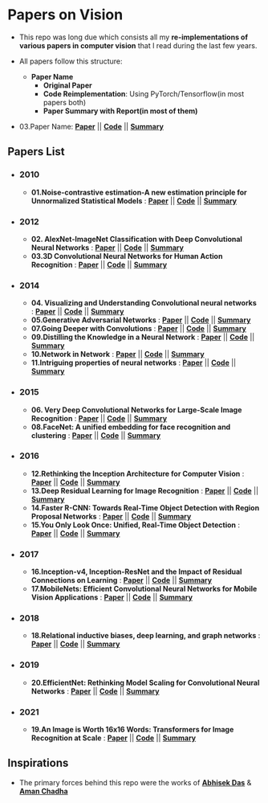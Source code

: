 # Papers on Vision

- This repo was long due which consists all my **re-implementations of various papers in computer vision** that I read during the last few years.

- All papers follow this structure:
  * **Paper Name**
    - **Original Paper**
    - **Code Reimplementation**: Using PyTorch/Tensorflow(in most papers both)
    - **Paper Summary with Report(in most of them)**
    
 - 03.Paper Name: [**Paper**]() || [**Code**]() || [**Summary**]()
 
## Papers List

- ### 2010
  - **01.Noise-contrastive estimation-A new estimation principle for Unnormalized Statistical Models** : [**Paper**](https://proceedings.mlr.press/v9/gutmann10a/gutmann10a.pdf) || [**Code**](https://github.com/AdiNarendra98/Papers-on-Vision/tree/main/Re-Implementations/01.Noise-contrastive%20estimation-A%20new%20estimation%20principle%20for%20unnormalized%20statistical%20models) || [**Summary**](https://github.com/AdiNarendra98/Papers-on-Vision/tree/main/Paper%20Summaries/01.Noise-contrastive%20estimation-A%20new%20estimation%20principle%20for%20unnormalized%20statistical%20models)

- ### 2012
  - **02. AlexNet-ImageNet Classification with Deep Convolutional Neural Networks** : [**Paper**](https://github.com/AdiNarendra98/Papers-on-Vision/tree/main/Paper%20Summaries/02.ImageNet%20Classification%20with%20Deep%20Convolutional%20Neural%20Networks%20) || [**Code**](https://github.com/AdiNarendra98/Papers-on-Vision/tree/main/Re-Implementations/02.ImageNet%20Classification%20with%20Deep%20Convolutional%20Neural%20Networks%20) || [**Summary**](https://github.com/AdiNarendra98/Papers-on-Vision/tree/main/Paper%20Summaries/02.ImageNet%20Classification%20with%20Deep%20Convolutional%20Neural%20Networks%20)
  - **03.3D Convolutional Neural Networks for Human Action Recognition** : [**Paper**](https://www.dbs.ifi.lmu.de/~yu_k/icml2010_3dcnn.pdf) || [**Code**](https://github.com/AdiNarendra98/Papers-on-Vision/tree/main/Re-Implementations/03.3D%20Convolutional%20Neural%20Networks%20for%20Human%20Action%20Recognition) || [**Summary**](https://github.com/AdiNarendra98/Papers-on-Vision/tree/main/Paper%20Summaries/03.3D%20Convolutional%20Neural%20Networks%20for%20Human%20Action%20Recognition)

- ### 2014
  - **04. Visualizing and Understanding Convolutional neural networks** : [**Paper**](https://cs.nyu.edu/~fergus/papers/zeilerECCV2014.pdf) || [**Code**](https://github.com/AdiNarendra98/Papers-on-Vision/tree/main/Re-Implementations/04.Visualizing%20and%20Understanding%20Convolutional%20Networks) || [**Summary**](https://github.com/AdiNarendra98/Papers-on-Vision/tree/main/Paper%20Summaries/04.Visualizing%20and%20Understanding%20Convolutional%20Networks)
  - **05.Generative Adversarial Networks** : [**Paper**](https://arxiv.org/abs/1406.2661) || [**Code**](https://github.com/AdiNarendra98/Papers-on-Vision/tree/main/Re-Implementations/05.Generative%20Adversarial%20Networks) || [**Summary**](https://github.com/AdiNarendra98/Papers-on-Vision/tree/main/Paper%20Summaries/05.Generative%20Adversarial%20Networks%20)
  - **07.Going Deeper with Convolutions** : [**Paper**](https://arxiv.org/abs/1409.4842) || [**Code**](https://github.com/AdiNarendra98/Papers-on-Vision/tree/main/Re-Implementations/07.Going%20Deeper%20with%20Convolutions) || [**Summary**](https://github.com/AdiNarendra98/Papers-on-Vision/blob/main/Paper%20Summaries/07.Going%20Deeper%20with%20Convolutions/readme.md)
  - **09.Distilling the Knowledge in a Neural Network** : [**Paper**](https://arxiv.org/abs/1503.02531) || [**Code**](https://github.com/AdiNarendra98/Papers-on-Vision/tree/main/Re-Implementations/09.Distilling%20the%20Knowledge%20in%20a%20Neural%20Network) || [**Summary**](https://github.com/AdiNarendra98/Papers-on-Vision/tree/main/Paper%20Summaries/09.Distilling%20the%20Knowledge%20in%20a%20Neural%20Network)
  - **10.Network in Network** : [**Paper**](https://arxiv.org/abs/1312.4400) || [**Code**](https://github.com/AdiNarendra98/Papers-on-Vision/tree/main/Re-Implementations/10.Network%20In%20Network) || [**Summary**](https://github.com/AdiNarendra98/Papers-on-Vision/tree/main/Paper%20Summaries/10.Network%20In%20Network)
  - **11.Intriguing properties of neural networks** : [**Paper**](https://arxiv.org/abs/1312.6199) || [**Code**](https://github.com/AdiNarendra98/Papers-on-Vision/tree/main/Re-Implementations/11.Intriguing%20properties%20of%20neural%20networks) || [**Summary**](https://github.com/AdiNarendra98/Papers-on-Vision/tree/main/Paper%20Summaries/11.Intriguing%20properties%20of%20neural%20networks)
  
- ### 2015
  - **06. Very Deep Convolutional Networks for Large-Scale Image Recognition** : [**Paper**](https://arxiv.org/abs/1409.1556) || [**Code**](https://github.com/AdiNarendra98/Papers-on-Vision/tree/main/Re-Implementations/06.Very%20Deep%20Convolutional%20Networks%20for%20Large-Scale%20Image%20Recognition%20) || [**Summary**](https://github.com/AdiNarendra98/Papers-on-Vision/tree/main/Paper%20Summaries/06.Very%20Deep%20Convolutional%20Networks%20for%20Large-Scale%20Image%20Recognition%20)
  - **08.FaceNet: A unified embedding for face recognition and clustering** : [**Paper**](https://arxiv.org/abs/1503.03832) || [**Code**](https://github.com/AdiNarendra98/Papers-on-Vision/tree/main/Re-Implementations/08.FaceNet-A%20Unified%20Embedding%20for%20Face%20Recognition%20and%20Clustering) || [**Summary**](https://github.com/AdiNarendra98/Papers-on-Vision/tree/main/Paper%20Summaries/08.FaceNet-A%20Unified%20Embedding%20for%20Face%20Recognition%20and%20Clustering)
 
- ### 2016
  - **12.Rethinking the Inception Architecture for Computer Vision** : [**Paper**](https://arxiv.org/abs/1512.00567) || [**Code**](https://github.com/AdiNarendra98/Papers-on-Vision/tree/main/Re-Implementations/12.Rethinking%20the%20Inception%20Architecture%20for%20Computer%20Vision) || [**Summary**](https://github.com/AdiNarendra98/Papers-on-Vision/tree/main/Paper%20Summaries/12.Rethinking%20the%20Inception%20Architecture%20for%20Computer%20Vision)
  - **13.Deep Residual Learning for Image Recognition** : [**Paper**](https://arxiv.org/abs/1512.03385) || [**Code**](https://github.com/AdiNarendra98/Papers-on-Vision/tree/main/Re-Implementations/13.Deep%20Residual%20Learning%20for%20Image%20Recognition) || [**Summary**](https://github.com/AdiNarendra98/Papers-on-Vision/tree/main/Paper%20Summaries/13.Deep%20Residual%20Learning%20for%20Image%20Recognition)
  - **14.Faster R-CNN: Towards Real-Time Object Detection with Region Proposal Networks** : [**Paper**](https://arxiv.org/abs/1506.01497) || [**Code**](https://github.com/AdiNarendra98/Papers-on-Vision/tree/main/Re-Implementations/14.Faster%20R-CNN-Towards%20Real-Time%20Object%20Detection%20with%20Region%20Proposal%20Networks) || [**Summary**](https://github.com/AdiNarendra98/Papers-on-Vision/tree/main/Paper%20Summaries/14.Faster%20R-CNN-Towards%20Real-Time%20Object%20Detection%20with%20Region%20Proposal%20Networks)
  - **15.You Only Look Once: Unified, Real-Time Object Detection** : [**Paper**](https://arxiv.org/abs/1506.02640) || [**Code**](https://github.com/AdiNarendra98/Papers-on-Vision/tree/main/Re-Implementations/15.You%20Only%20Look%20Once-Unified%2C%20Real-Time%20Object%20Detection%20) || [**Summary**](https://github.com/AdiNarendra98/Papers-on-Vision/tree/main/Paper%20Summaries/15.You%20Only%20Look%20Once-Unified%2C%20Real-Time%20Object%20Detection%20)
  
- ### 2017
  - **16.Inception-v4, Inception-ResNet and the Impact of Residual Connections on Learning** : [**Paper**](https://arxiv.org/abs/1602.07261) || [**Code**](https://github.com/AdiNarendra98/Papers-on-Vision/tree/main/Re-Implementations/16.Inception-v4%2C%20Inception-ResNet%20and%20the%20Impact%20of%20Residual%20Connections%20on%20Learning) || [**Summary**](https://github.com/AdiNarendra98/Papers-on-Vision/tree/main/Paper%20Summaries/16.Inception-v4%2C%20Inception-ResNet%20and%20the%20Impact%20of%20Residual%20Connections%20on%20Learning)
  - **17.MobileNets: Efficient Convolutional Neural Networks for Mobile Vision Applications** :  [**Paper**](https://arxiv.org/pdf/1704.04861v1.pdf) || [**Code**](https://github.com/AdiNarendra98/Papers-on-Vision/tree/main/Re-Implementations/17.MobileNets-Efficient%20Convolutional%20Neural%20Networks%20for%20Mobile%20Vision%20Applications) || [**Summary**](https://github.com/AdiNarendra98/Papers-on-Vision/tree/main/Paper%20Summaries/17.MobileNets-Efficient%20Convolutional%20Neural%20Networks%20for%20Mobile%20Vision%20Applications)
  
- ### 2018
  - **18.Relational inductive biases, deep learning, and graph networks** :  [**Paper**](https://arxiv.org/abs/1806.01261) || [**Code**](https://github.com/AdiNarendra98/Papers-on-Vision/tree/main/Re-Implementations/18.Relational%20inductive%20biases%2C%20deep%20learning%2C%20and%20graph%20networks) || [**Summary**](https://github.com/AdiNarendra98/Papers-on-Vision/tree/main/Paper%20Summaries/18.Relational%20inductive%20biases%2C%20deep%20learning%2C%20and%20graph%20networks)
  
- ### 2019
  - **20.EfficientNet: Rethinking Model Scaling for Convolutional Neural Networks** : [**Paper**](https://arxiv.org/pdf/1905.11946v5.pdf) || [**Code**](https://github.com/AdiNarendra98/Papers-on-Vision/tree/main/Re-Implementations/20.EfficientNet-Rethinking%20Model%20Scaling%20for%20Convolutional%20Neural%20Network) || [**Summary**](https://github.com/AdiNarendra98/Papers-on-Vision/tree/main/Paper%20Summaries/20.EfficientNet-Rethinking%20Model%20Scaling%20for%20Convolutional%20Neural%20Network)
  
- ### 2021
  - **19.An Image is Worth 16x16 Words: Transformers for Image Recognition at Scale** : [**Paper**](https://arxiv.org/abs/2010.11929) || [**Code**](https://github.com/AdiNarendra98/Papers-on-Vision/tree/main/Re-Implementations/19.An%20Image%20is%20Worth%2016(x)16%20Words-Transformers%20for%20Image%20Recognition%20at%20Scale) || [**Summary**](https://github.com/AdiNarendra98/Papers-on-Vision/tree/main/Paper%20Summaries/19.An%20Image%20is%20Worth%2016.16%20Words-Transformers%20for%20Image%20Recognition%20at%20Scale)
 
 
## Inspirations

- The primary forces behind this repo were the works of [**Abhisek Das**](https://abhishekdas.com) & [**Aman Chadha**](https://amanchadha.com)
    
